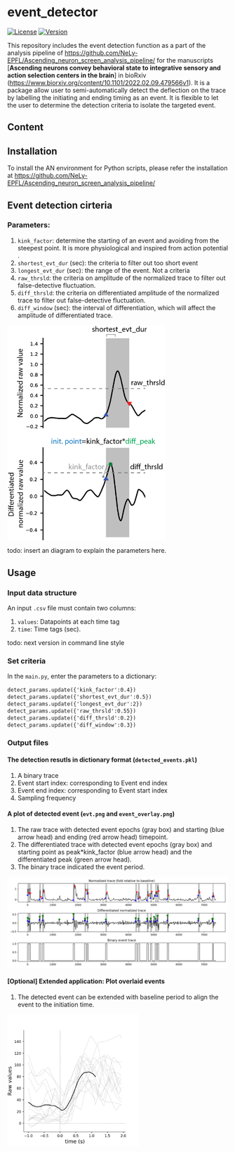 # event_detector
[![License](https://img.shields.io/badge/License-Apache%202.0-blue.svg)](https://opensource.org/licenses/Apache-2.0)
[![Version](https://badge.fury.io/gh/tterb%2FHyde.svg)](https://badge.fury.io/gh/tterb%2FHyde)

This repository includes the event detection function as a part of the analysis pipeline of https://github.com/NeLy-EPFL/Ascending_neuron_screen_analysis_pipeline/ for the manuscripts [**Ascending neurons convey behavioral state to integrative sensory and action selection centers in the brain**] in bioRxiv (https://www.biorxiv.org/content/10.1101/2022.02.09.479566v1). It is a package allow user to semi-automatically detect the deflection on the trace by labelling the initiating and ending timing as an event. It is flexible to let the user to determine the detection criteria to isolate the targeted event. 

## Content


## Installation
To install the AN environment for Python scripts, please refer the installation at https://github.com/NeLy-EPFL/Ascending_neuron_screen_analysis_pipeline/


## Event detection cirteria
### Parameters:
1. ```kink_factor```: determine the starting of an event and avoiding from the steepest point. It is more physiological and inspired from action potential . 
2. ```shortest_evt_dur``` (sec): the criteria to filter out too short event
3. ```longest_evt_dur``` (sec): the range of the event. Not a criteria
4. ```raw_thrsld```: the criteria on amplitude of the normalized trace to filter out false-detective fluctuation.
5. ```diff_thrsld```: the criteria on differentiated amplitude of the normalized trace to filter out false-detective fluctuation.
6. ```diff_window``` (sec): the interval of differentiation, which will affect the amplitude of differentiated trace.

<p align="left">
  <img align="center" width="360" src="/images/event_detection_criteriaDiagram.png">
</p>

todo: insert an diagram to explain the parameters here.


## Usage
### Input data structure
An input ```.csv``` file must contain two columns:
1. ```values```: Datapoints at each time tag
2. ```time```: Time tags (sec).

todo: next version in command line style

### Set criteria

In the ```main.py```, enter the parameters to a dictionary:
```
detect_params.update({'kink_factor':0.4})
detect_params.update({'shortest_evt_dur':0.5})
detect_params.update({'longest_evt_dur':2})
detect_params.update({'raw_thrsld':0.55})
detect_params.update({'diff_thrsld':0.2})
detect_params.update({'diff_window':0.3})
```


### Output files
#### The detection resutls in dictionary format (```detected_events.pkl```)
1. A binary trace
2. Event start index: corresponding to Event end index
3. Event end index: corresponding to Event start index
4. Sampling frequency

#### A plot of detected event (```evt.png``` and ```event_overlay.png```)
1. The raw trace with detected event epochs (gray box) and starting (blue arrow head) and ending (red arrow head) timepoint.
2. The differentiated trace with detected event epochs (gray box) and starting point as peak*kink_factor (blue arrow head) and the differentiated peak (green arrow head).
3. The binary trace indicated the event period.
<p align="left">
  <img align="middle" width="1000" src="/output_events/evt.png">
</p>

#### [Optional] Extended application: Plot overlaid events
1. The detected event can be extended with baseline period to align the event to the initiation time.
<p align="left">
  <img align="middle" width="300" src="/output_events/event_overlay.png">
</p>


















